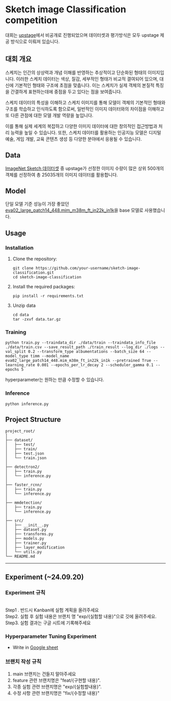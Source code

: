 # Sketch image Classification competition

대회는 [upstage](https://stages.ai/)에서 비공개로 진행되었으며 데이터셋과 평가방식은 모두 upstage 제공 방식으로 이뤄져 있습니다.

## 대회 개요

스케치는 인간의 상상력과 개념 이해를 반영하는 추상적이고 단순화된 형태의 이미지입니다. 이러한 스케치 데이터는 색상, 질감, 세부적인 형태가 비교적 결여되어 있으며, 대신에 기본적인 형태와 구조에 초점을 맞춥니다. 이는 스케치가 실제 객체의 본질적 특징을 간결하게 표현하는데에 중점을 두고 있다는 점을 보여줍니다.

스케치 데이터의 특성을 이해하고 스케치 이미지를 통해 모델이 객체의 기본적인 형태와 구조를 학습하고 인식하도록 함으로써, 일반적인 이미지 데이터와의 차이점을 이해하고 또 다른 관점에 대한 모델 개발 역량을 높입니다.

이를 통해 실제 세계의 복잡하고 다양한 이미지 데이터에 대한 창의적인 접근방법과 처리 능력을 높일 수 있습니다. 또한, 스케치 데이터를 활용하는 인공지능 모델은 디지털 예술, 게임 개발, 교육 콘텐츠 생성 등 다양한 분야에서 응용될 수 있습니다.


## Data

[ImageNet Sketch 데이터셋](https://github.com/HaohanWang/ImageNet-Sketch) 중 upstage가 선정한 이미지 수량이 많은 상위 500개의 객체를 선정하여 총 25035개의 이미지 데이터를 활용합니다.

## Model 

단일 모델 기준 성능이 가장 좋았던 [eva02_large_patch14_448.mim_m38m_ft_in22k_in1k](https://huggingface.co/timm/eva02_large_patch14_448.mim_m38m_ft_in22k_in1k)을 base 모델로 사용했습니다.

## Usage

### Installation


1. Clone the repository:
   ```
   git clone https://github.com/your-username/sketch-image-classification.git
   cd sketch-image-classification
   ```

2. Install the required packages:
   ```
   pip install -r requirements.txt
   ```
3. Unzip data
   ```
   cd data
   tar -zxvf data.tar.gz
   ```

### Training

```
python train.py --traindata_dir ./data/train --traindata_info_file ./data/train.csv --save_result_path ./train_result --log_dir ./logs --val_split 0.2 --transform_type albumentations --batch_size 64 --model_type timm --model_name eva02_large_patch14_448.mim_m38m_ft_in22k_in1k --pretrained True --learning_rate 0.001 --epochs_per_lr_decay 2 --scheduler_gamma 0.1 --epochs 5
```

hyperparameter는 원하는 만큼 수정할 수 있습니다.

### Inference


```
python inference.py
```

## Project Structure
```
project_root/
│
├── dataset/
│   ├── test/
│   ├── train/
│   ├── test.json
│   └── train.json
│
├── detectron2/
│   ├── train.py
│   └── inference.py
│
├── faster_rcnn/
│   ├── train.py
│   └── inference.py
│
├── mmdetection/
│   ├── train.py
│   └── inference.py
│
├── src/
│   ├── __init__.py
│   ├── dataset.py
│   ├── transforms.py
│   ├── models.py
│   ├── trainer.py
│   ├── layer_modification
│   └── utils.py
└── README.md
```


----
## Experiment (~24.09.20)
### Experiment 규칙
<br>
Step1 .  반드시 Kanban에 실험 계획을 올려주세요
<br>
  Step2. 실험 후 실험 내용은 브랜치 명 "exp/{실험할 내용}"으로 깃에 올려주세요.<br>
 Step3.  실험 결과는 구글 시트에 기록해주세요

### Hyperparameter Tuning Experiment
- Write in [Google sheet](https://docs.google.com/spreadsheets/d/1tuTotQ_ALJQyJPzXt2NMeeyWfkm5csweRrYfWxnff8A/edit?usp=sharing)



### 브랜치 작성 규칙
1. main 브랜치는 건들지 말아주세요
2. feature 관련 브랜치명은 "feat/{구현할 내용}".
3. 각종 실험 관련 브랜치명은 "exp/{실험할내용}".
4. 수정 사항 관련 브랜치명은 "fix/{수정할 내용}"
   
